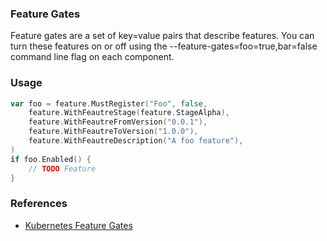 ### Feature Gates
Feature gates are a set of key=value pairs that describe features. You can turn these features on or off using the --feature-gates=foo=true,bar=false command line flag on each component.

### Usage
```go
var foo = feature.MustRegister("Foo", false,
	feature.WithFeautreStage(feature.StageAlpha),
	feature.WithFeautreFromVersion("0.0.1"),
	feature.WithFeautreToVersion("1.0.0"),
	feature.WithFeautreDescription("A foo feature"),
)
if foo.Enabled() {
    // TODO Feature
}
```
### References
- [Kubernetes Feature Gates](https://kubernetes.io/docs/reference/command-line-tools-reference/feature-gates/)
